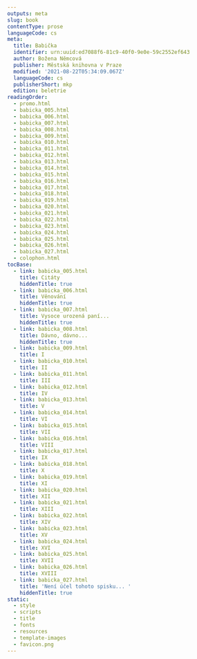 ```yaml
---
outputs: meta
slug: book
contentType: prose
languageCode: cs
meta:
  title: Babička
  identifier: urn:uuid:ed7088f6-81c9-40f0-9e0e-59c2552ef643
  author: Božena Němcová
  publisher: Městská knihovna v Praze
  modified: '2021-08-22T05:34:09.067Z'
  languageCode: cs
  publisherShort: mkp
  edition: beletrie
readingOrder:
  - promo.html
  - babicka_005.html
  - babicka_006.html
  - babicka_007.html
  - babicka_008.html
  - babicka_009.html
  - babicka_010.html
  - babicka_011.html
  - babicka_012.html
  - babicka_013.html
  - babicka_014.html
  - babicka_015.html
  - babicka_016.html
  - babicka_017.html
  - babicka_018.html
  - babicka_019.html
  - babicka_020.html
  - babicka_021.html
  - babicka_022.html
  - babicka_023.html
  - babicka_024.html
  - babicka_025.html
  - babicka_026.html
  - babicka_027.html
  - colophon.html
tocBase:
  - link: babicka_005.html
    title: Citáty
    hiddenTitle: true
  - link: babicka_006.html
    title: Věnování
    hiddenTitle: true
  - link: babicka_007.html
    title: Vysoce urozená paní...
    hiddenTitle: true
  - link: babicka_008.html
    title: Dávno, dávno...
    hiddenTitle: true
  - link: babicka_009.html
    title: I
  - link: babicka_010.html
    title: II
  - link: babicka_011.html
    title: III
  - link: babicka_012.html
    title: IV
  - link: babicka_013.html
    title: V
  - link: babicka_014.html
    title: VI
  - link: babicka_015.html
    title: VII
  - link: babicka_016.html
    title: VIII
  - link: babicka_017.html
    title: IX
  - link: babicka_018.html
    title: X
  - link: babicka_019.html
    title: XI
  - link: babicka_020.html
    title: XII
  - link: babicka_021.html
    title: XIII
  - link: babicka_022.html
    title: XIV
  - link: babicka_023.html
    title: XV
  - link: babicka_024.html
    title: XVI
  - link: babicka_025.html
    title: XVII
  - link: babicka_026.html
    title: XVIII
  - link: babicka_027.html
    title: 'Není účel tohoto spisku... '
    hiddenTitle: true
static:
  - style
  - scripts
  - title
  - fonts
  - resources
  - template-images
  - favicon.png
---
```

